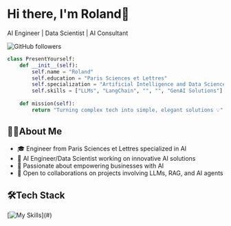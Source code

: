 # Hi there, I'm Roland👋

AI Engineer | Data Scientist | AI Consultant

![GitHub followers](https://img.shields.io/github/followers/YOUR_GITHUB_USERNAME?style=social)

```python
class PresentYourself:
    def __init__(self):
        self.name = "Roland"
        self.education = "Paris Sciences et Lettres"
        self.specialization = "Artificial Intelligence and Data Science"
        self.skills = ["LLMs", "LangChain", "", "", "GenAI Solutions"]
    
    def mission(self):
        return "Turning complex tech into simple, elegant solutions 💡"
```

## 🧑‍💻About Me

- 🎓 Engineer from Paris Sciences et Lettres specialized in AI
- 💼 AI Engineer/Data Scientist working on innovative AI solutions
- 🌱 Passionate about empowering businesses with AI
- 🤝 Open to collaborations on projects involving LLMs, RAG, and AI agents

## 🛠️Tech Stack 
[![My Skills](https://skillicons.dev/icons?i=python,vscode,git,github,pycharm,html,css,js,mysql,md,)](#)

